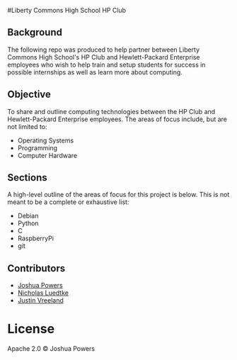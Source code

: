 #Liberty Commons High School HP Club

## Background
The following repo was produced to help partner between Liberty Commons High School's HP Club and Hewlett-Packard Enterprise employees who wish to help train and setup students for success in possible internships as well as learn more about computing.

## Objective
To share and outline computing technologies between the HP Club and Hewlett-Packard Enterprise employees. The areas of focus include, but are not limited to:

* Operating Systems
* Programming
* Computer Hardware

## Sections
A high-level outline of the areas of focus for this project is below. This is not meant to be a complete or exhaustive list:

* Debian
* Python
* C
* RaspberryPi
* git

## Contributors
* [Joshua Powers](http://powersj.github.io/)
* [Nicholas Luedtke](https://github.com/nluedtke)
* [Justin Vreeland](https://github.com/justinvreeland)

# License
Apache 2.0 &copy; Joshua Powers

